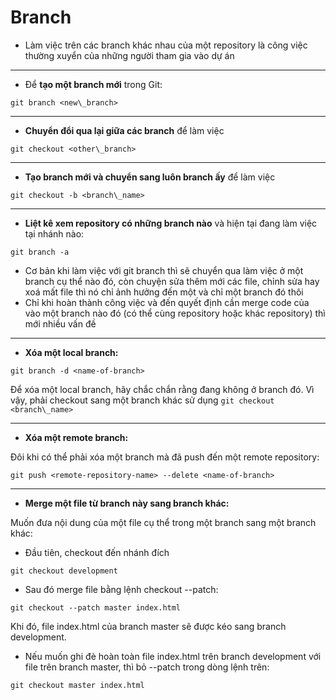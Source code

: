 # **Branch**

- Làm việc trên các branch khác nhau của một repository là công việc thường xuyển của những người tham gia vào dự án

***

- Để **tạo một branch mới** trong Git:

`git branch <new\_branch>`

***

- **Chuyển đổi qua lại giữa các branch** để làm việc

`git checkout <other\_branch>`

***

- **Tạo branch mới và chuyển sang luôn branch ấy** để làm việc

`git checkout -b <branch\_name>`

***

- **Liệt kê xem repository có những branch nào** và hiện tại đang làm việc tại nhánh nào:

`git branch -a`


- Cơ bản khi làm việc với git branch thì sẽ chuyển qua làm việc ở một branch cụ thể nào đó, còn chuyện sửa thêm mới các file, chỉnh sửa hay xoá mất file thì nó chỉ ảnh hưởng đến một và chỉ một branch đó thôi
 
- Chỉ khi hoàn thành công việc và đến quyết định cần merge code của vào một branch nào đó (có thể cùng repository hoặc khác repository) thì mới nhiều vấn đề

***

- **Xóa một local branch:**

`git branch -d <name-of-branch>`

Để xóa một local branch, hãy chắc chắn rằng đang không ở branch đó. Vì vậy, phải checkout sang một branch khác sử dụng `git checkout <branch\_name>`

***

- **Xóa một remote branch:**

Đôi khi có thể phải xóa một branch mà đã push đến một remote repository:

`git push <remote-repository-name> --delete <name-of-branch>`

***

- **Merge một file từ branch này sang branch khác:**

Muốn đưa nội dung của một file cụ thể trong một branch sang một branch khác:

- Đầu tiên, checkout đến nhánh đích

`git checkout development`

- Sau đó merge file bằng lệnh checkout --patch:

`git checkout --patch master index.html`

Khi đó, file index.html của branch master sẽ được kéo sang branch development.



- Nếu muốn ghi đè hoàn toàn file index.html trên branch development với file trên branch master, thì bỏ --patch trong dòng lệnh trên:

`git checkout master index.html`
